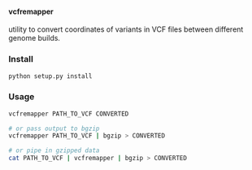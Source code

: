 #### vcfremapper
utility to convert coordinates of variants in VCF files between different genome
builds.

### Install
``` sh
python setup.py install
```

### Usage
``` sh
vcfremapper PATH_TO_VCF CONVERTED

# or pass output to bgzip
vcfremapper PATH_TO_VCF | bgzip > CONVERTED

# or pipe in gzipped data
cat PATH_TO_VCF | vcfremapper | bgzip > CONVERTED
```
